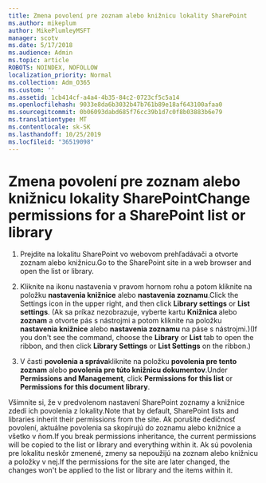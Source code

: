 ```yaml
---
title: Zmena povolení pre zoznam alebo knižnicu lokality SharePoint
ms.author: mikeplum
author: MikePlumleyMSFT
manager: scotv
ms.date: 5/17/2018
ms.audience: Admin
ms.topic: article
ROBOTS: NOINDEX, NOFOLLOW
localization_priority: Normal
ms.collection: Adm_O365
ms.custom: ''
ms.assetid: 1cb414cf-a4a4-4b35-84c2-0723cf5c5a14
ms.openlocfilehash: 9033e8da6b3032b47b761b89e18af643100afaa0
ms.sourcegitcommit: 0b06093dabd685f76cc39b1d7c0f8b03883b6e79
ms.translationtype: MT
ms.contentlocale: sk-SK
ms.lasthandoff: 10/25/2019
ms.locfileid: "36519098"
---
```

# <a name="change-permissions-for-a-sharepoint-list-or-library"></a><span data-ttu-id="983ba-102">Zmena povolení pre zoznam alebo knižnicu lokality SharePoint</span><span class="sxs-lookup"><span data-stu-id="983ba-102">Change permissions for a SharePoint list or library</span></span>

1. <span data-ttu-id="983ba-103">Prejdite na lokalitu SharePoint vo webovom prehľadávači a otvorte zoznam alebo knižnicu.</span><span class="sxs-lookup"><span data-stu-id="983ba-103">Go to the SharePoint site in a web browser and open the list or library.</span></span>
    
2. <span data-ttu-id="983ba-104">Kliknite na ikonu nastavenia v pravom hornom rohu a potom kliknite na položku **nastavenia knižnice** alebo **nastavenia zoznamu**.</span><span class="sxs-lookup"><span data-stu-id="983ba-104">Click the Settings icon in the upper right, and then click **Library settings** or **List settings**.</span></span> <span data-ttu-id="983ba-105">(Ak sa príkaz nezobrazuje, vyberte kartu **Knižnica** alebo **zoznam** a otvorte pás s nástrojmi a potom kliknite na položku **nastavenia knižnice** alebo **nastavenia zoznamu** na páse s nástrojmi.)</span><span class="sxs-lookup"><span data-stu-id="983ba-105">(If you don't see the command, choose the **Library** or **List** tab to open the ribbon, and then click **Library Settings** or **List Settings** on the ribbon.)</span></span> 
    
3. <span data-ttu-id="983ba-106">V časti **povolenia a správa**kliknite na položku **povolenia pre tento zoznam** alebo **povolenia pre túto knižnicu dokumentov**.</span><span class="sxs-lookup"><span data-stu-id="983ba-106">Under **Permissions and Management**, click **Permissions for this list** or **Permissions for this document library**.</span></span>
    
<span data-ttu-id="983ba-107">Všimnite si, že v predvolenom nastavení SharePoint zoznamy a knižnice zdedí ich povolenia z lokality.</span><span class="sxs-lookup"><span data-stu-id="983ba-107">Note that by default, SharePoint lists and libraries inherit their permissions from the site.</span></span> <span data-ttu-id="983ba-108">Ak porušíte dedičnosť povolení, aktuálne povolenia sa skopírujú do zoznamu alebo knižnice a všetko v ňom.</span><span class="sxs-lookup"><span data-stu-id="983ba-108">If you break permissions inheritance, the current permissions will be copied to the list or library and everything within it.</span></span> <span data-ttu-id="983ba-109">Ak sú povolenia pre lokalitu neskôr zmenené, zmeny sa nepoužijú na zoznam alebo knižnicu a položky v nej.</span><span class="sxs-lookup"><span data-stu-id="983ba-109">If the permissions for the site are later changed, the changes won't be applied to the list or library and the items within it.</span></span>
  

